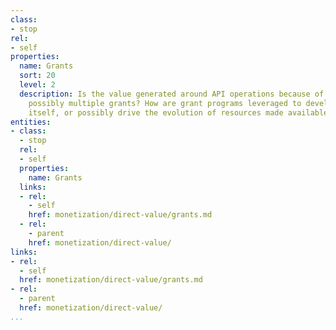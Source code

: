 ```yaml
---
class:
- stop
rel:
- self
properties:
  name: Grants
  sort: 20
  level: 2
  description: Is the value generated around API operations because of a single, or
    possibly multiple grants? How are grant programs leveraged to develop the API
    itself, or possibly drive the evolution of resources made available via APIs.
entities:
- class:
  - stop
  rel:
  - self
  properties:
    name: Grants
  links:
  - rel:
    - self
    href: monetization/direct-value/grants.md
  - rel:
    - parent
    href: monetization/direct-value/
links:
- rel:
  - self
  href: monetization/direct-value/grants.md
- rel:
  - parent
  href: monetization/direct-value/
...
```

